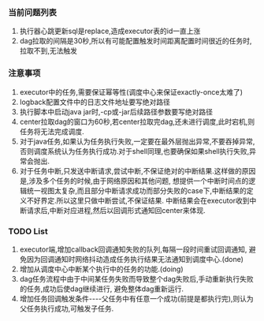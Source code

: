 ### 当前问题列表
1.  执行器心跳更新sql是replace,造成executor表的id一直上涨
2.  dag拉取的间隔是30秒,所以有可能配置触发时间距离配置时间很近的任务时,拉取不到,无法触发



### 注意事项
1.  executor中的任务,需要保证幂等性(调度中心来保证exactly-once太难了)
2.  logback配置文件中的日志文件地址要写绝对路径
3.  执行脚本中启动java jar时,-cp或-jar后续路径参数要写绝对路径
4.  center拉取dag的窗口为60秒,若center拉取完dag,还未进行调度,此时宕机,则任务将无法完成调度.
5.  对于java任务,如果认为任务执行失败,一定要在最外层抛出异常,不要吞掉异常,
否则调度系统认为任务执行成功.对于shell同理,也要确保如果shell执行失败,异常会抛出.
6.  对于任务中断,只发送中断请求,尝试中断,不保证绝对的中断结果.这样做的原因是,涉及多个任务的时候,由于网络原因和其他问题,
想提供一个中断时间点的逻辑统一视图太复杂,而且部分中断请求成功而部分失败的case下,中断结果的定义不好界定.所以这里只做中断尝试,不保证结果.
中断结果会在executor收到中断请求后,中断对应进程,然后以回调形式通知回center来体现.




### TODO List
1.  executor端,增加callback回调通知失败的队列,每隔一段时间重试回调通知,
避免因为回调通知时网络抖动造成任务执行结果无法通知到调度中心.(done)
2.  增加从调度中心中断某个执行中的任务的功能.(doing)
3.  dag任务流程中由于中间某任务失败而导致整个dag失败后,手动重新执行失败的任务,成功后使dag继续进行,
避免整体dag重新运行.
4.  增加任务回调触发条件----父任务中有任意一个成功(前提是都执行完),则认为父任务执行成功,可触发子任务.